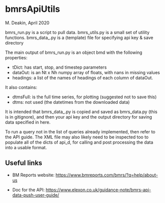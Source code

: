 # bmrsApiUtils
M. Deakin, April 2020

bmrs_run.py is a script to pull data.
bmrs_utils.py is a small set of utility functions.
bmrs_data_.py is a (template) file for specifying api key & save directory

The main output of bmrs_run.py is an object bmd with the following properties:
- tDict: has start, stop, and timestep parameters
- dataOut: is an Nt x Nh numpy array of floats, with nans in missing values
- headings: a list of the names of headings of each column of dataOut.

It also contains:
- dtmsFull: is the full time series, for plotting (suggested not to save this)
- dtms: not used (the datetimes from the downloaded data)

It is intended that bmrs_data_.py is copied and saved as bmrs_data.py (this 
is in gitignore), and then your api key and the output directory for saving
data specified in here.

To run a query not in the list of queries already implemented, then refer
to the API guide. The XML file may also likely need to be inspected too to
populate all of the dicts of api_d, for calling and post processing the data
into a usable format.


Useful links
-----
- BM Reports website:
https://www.bmreports.com/bmrs/?q=help/about-us

- Doc for the API:
https://www.elexon.co.uk/guidance-note/bmrs-api-data-push-user-guide/

